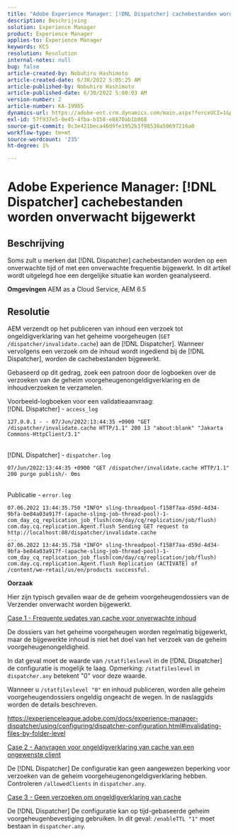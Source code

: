 ```yaml
---
title: "Adobe Experience Manager: [!DNL Dispatcher] cachebestanden worden onverwacht bijgewerkt."
description: Beschrijving
solution: Experience Manager
product: Experience Manager
applies-to: Experience Manager
keywords: KCS
resolution: Resolution
internal-notes: null
bug: false
article-created-by: Nobuhiro Hashimoto
article-created-date: 6/30/2022 5:05:25 AM
article-published-by: Nobuhiro Hashimoto
article-published-date: 6/30/2022 5:08:03 AM
version-number: 2
article-number: KA-19985
dynamics-url: https://adobe-ent.crm.dynamics.com/main.aspx?forceUCI=1&pagetype=entityrecord&etn=knowledgearticle&id=b083b13c-32f8-ec11-bb3d-000d3a5b0be0
exl-id: 57f937e5-0e45-4fba-b158-e8870ab1b868
source-git-commit: 0c3e421beca46d9fe1952b1f98538a50697216a0
workflow-type: tm+mt
source-wordcount: '235'
ht-degree: 1%

---
```


# Adobe Experience Manager: [!DNL Dispatcher] cachebestanden worden onverwacht bijgewerkt

## Beschrijving


Soms zult u merken dat [!DNL Dispatcher] cachebestanden worden op een onverwachte tijd of met een onverwachte frequentie bijgewerkt. In dit artikel wordt uitgelegd hoe een dergelijke situatie kan worden geanalyseerd.

<b>Omgevingen</b>
AEM as a Cloud Service, AEM 6.5


## Resolutie


AEM verzendt op het publiceren van inhoud een verzoek tot ongeldigverklaring van het geheime voorgeheugen (`GET /dispatcher/invalidate.cache`) aan de [!DNL Dispatcher]. Wanneer vervolgens een verzoek om de inhoud wordt ingediend bij de [!DNL Dispatcher], worden de cachebestanden bijgewerkt.

Gebaseerd op dit gedrag, zoek een patroon door de logboeken over de verzoeken van de geheim voorgeheugenongeldigverklaring en de inhoudverzoeken te verzamelen.

Voorbeeld-logboeken voor een validatieaanvraag:
<br>[!DNL Dispatcher] - `access_log`


```
127.0.0.1 - - 07/Jun/2022:13:44:35 +0900 "GET /dispatcher/invalidate.cache HTTP/1.1" 200 13 "about:blank" "Jakarta Commons-HttpClient/3.1"
```

<br>[!DNL Dispatcher] - `dispatcher.log`


```
07/Jun/2022:13:44:35 +0900 "GET /dispatcher/invalidate.cache HTTP/1.1" 200 purge publish/- 0ms
```

<br>Publicatie - `error.log`


```
07.06.2022 13:44:35.750 *INFO* sling-threadpool-f158f7aa-d59d-4d34-9bfa-be84a03a917f-(apache-sling-job-thread-pool)-1-com_day_cq_replication_job_flush(com/day/cq/replication/job/flush) com.day.cq.replication.Agent.flush Sending GET request to http://localhost:80/dispatcher/invalidate.cache
...
07.06.2022 13:44:35.758 *INFO* sling-threadpool-f158f7aa-d59d-4d34-9bfa-be84a03a917f-(apache-sling-job-thread-pool)-1-com_day_cq_replication_job_flush(com/day/cq/replication/job/flush) com.day.cq.replication.Agent.flush Replication (ACTIVATE) of /content/we-retail/us/en/products successful.
```




<b>Oorzaak</b>

Hier zijn typisch gevallen waar de de geheim voorgeheugendossiers van de Verzender onverwacht worden bijgewerkt.


<u>Case 1 - Frequente updates van cache voor onverwachte inhoud</u>

De dossiers van het geheime voorgeheugen worden regelmatig bijgewerkt, maar de bijgewerkte inhoud is niet het doel van het verzoek van de geheim voorgeheugenongeldigheid.

In dat geval moet de waarde van `/statfileslevel` in de [!DNL Dispatcher] de configuratie is mogelijk te laag. Opmerking: `/statfileslevel` in `dispatcher.any` betekent &quot;0&quot; voor deze waarde.

Wanneer u `/statfileslevel "0"` en inhoud publiceren, worden alle geheim voorgeheugendossiers ongeldig ongeacht de wegen. In de naslaggids worden de details beschreven.

https://experienceleague.adobe.com/docs/experience-manager-dispatcher/using/configuring/dispatcher-configuration.html#invalidating-files-by-folder-level


<u>Case 2 - Aanvragen voor ongeldigverklaring van cache van een ongewenste client</u>

De [!DNL Dispatcher] De configuratie kan geen aangewezen beperking voor verzoeken van de geheim voorgeheugenongeldigverklaring hebben. Controleren `/allowedClients` in `dispatcher.any`.


<u>Case 3 - Geen verzoeken om ongeldigverklaring van cache</u>

De [!DNL Dispatcher] De configuratie kan op tijd-gebaseerde geheim voorgeheugenbevestiging gebruiken. In dit geval: `/enableTTL "1"` moet bestaan in `dispatcher.any`.
